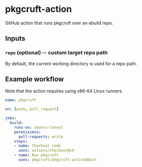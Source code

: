 # pkgcruft-action

GitHub action that runs pkgcruft over an ebuild repo.

## Inputs

### `repo` (optional) -- custom target repo path

By default, the current working directory is used for a repo path.

## Example workflow

Note that the action requires using x86-64 Linux runners.

```yaml
name: pkgcruft

on: [push, pull_request]

jobs:
  build:
    runs-on: ubuntu-latest
    permissions:
      pull-requests: write
    steps:
    - name: Checkout code
      uses: actions/checkout@v4
    - name: Run pkgcruft
      uses: pkgcraft/pkgcruft-action@main
```
